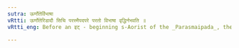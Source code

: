 ```yaml
---
sutra: ऊर्णोतेर्विभाषा
vRtti: ऊर्णोतेरिडादौ सिचि परस्मैपदपरे परतो विभाषा वृद्धिर्नभवति ॥
vRtti_eng: Before an इट् - beginning s-Aorist of the _Parasmaipada_, there is optional _Vriddhi_ of the vowel of ऊर्णु ॥

---
```

